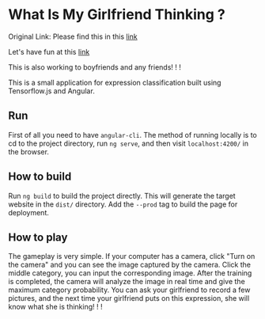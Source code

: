 # What Is My Girlfriend Thinking ?

Original Link: Please find this in this [link](https://github.com/moevis/what-is-my-girlfriend-thinking)

Let's have fun at this [link](https://tommy-ngx.github.io/face_emotion/)

This is also working to boyfriends and any friends! ! !

This is a small application for expression classification built using Tensorflow.js and Angular.

## Run

First of all you need to have `angular-cli`. The method of running locally is to cd to the project directory, run `ng serve`, and then visit `localhost:4200/` in the browser.

## How to build

Run `ng build` to build the project directly. This will generate the target website in the `dist/` directory. Add the `--prod` tag to build the page for deployment.

## How to play

The gameplay is very simple. If your computer has a camera, click "Turn on the camera" and you can see the image captured by the camera. Click the middle category, you can input the corresponding image. After the training is completed, the camera will analyze the image in real time and give the maximum category probability. You can ask your girlfriend to record a few pictures, and the next time your girlfriend puts on this expression, she will know what she is thinking! ! ! 